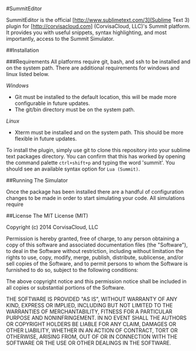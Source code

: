 #SummitEditor

SummitEditor is the official [http://www.sublimetext.com/3](Sublime Text 3) plugin for [http://corvisacloud.com]
(CorvisaCloud, LLC)'s Summit platform. It provides you with useful snippets, syntax highlighting, and most importantly, access to the Summit Simulator.

##Installation

###Requirements
All platforms require git, bash, and ssh to be installed and on the system path. There are additional requirements for windows and linux listed below.

*Windows*
* Git must be installed to the default location, this will be made more configurable in future updates.
* The git/bin directory must be on the system path.

*Linux*
* Xterm must be installed and on the system path. This should be more flexible in future updates.

To install the plugin, simply use git to clone this repository into your sublime text packages directory. You can confirm that this has worked by opening the command palette `ctrl+shift+p` and typing the word 'summit'. You should see an available syntax option for `Lua (Summit)`.


##Running The Simulator

Once the package has been installed there are a handful of configuration changes to be made in order to start simulating your code. All simulations require

##License
The MIT License (MIT)

Copyright (c) 2014 CorvisaCloud, LLC

Permission is hereby granted, free of charge, to any person obtaining a copy
of this software and associated documentation files (the "Software"), to deal
in the Software without restriction, including without limitation the rights
to use, copy, modify, merge, publish, distribute, sublicense, and/or sell
copies of the Software, and to permit persons to whom the Software is
furnished to do so, subject to the following conditions:

The above copyright notice and this permission notice shall be included in
all copies or substantial portions of the Software.

THE SOFTWARE IS PROVIDED "AS IS", WITHOUT WARRANTY OF ANY KIND, EXPRESS OR
IMPLIED, INCLUDING BUT NOT LIMITED TO THE WARRANTIES OF MERCHANTABILITY,
FITNESS FOR A PARTICULAR PURPOSE AND NONINFRINGEMENT. IN NO EVENT SHALL THE
AUTHORS OR COPYRIGHT HOLDERS BE LIABLE FOR ANY CLAIM, DAMAGES OR OTHER
LIABILITY, WHETHER IN AN ACTION OF CONTRACT, TORT OR OTHERWISE, ARISING FROM,
OUT OF OR IN CONNECTION WITH THE SOFTWARE OR THE USE OR OTHER DEALINGS IN
THE SOFTWARE.
